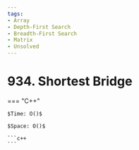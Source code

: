 ```yaml
---
tags:
- Array
- Depth-First Search
- Breadth-First Search
- Matrix
- Unsolved
---
```



# 934. Shortest Bridge

=== "C++"

    $Time: O()$

    $Space: O()$

    ```c++
    ```